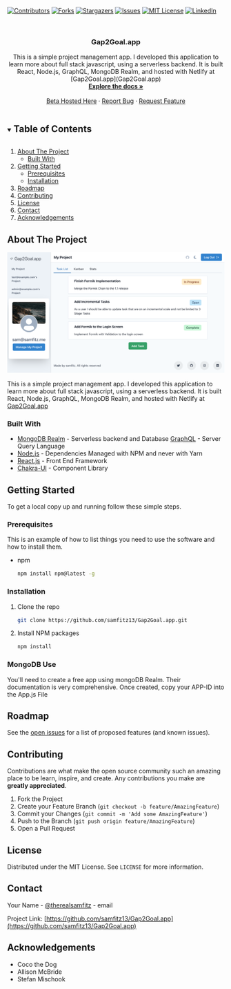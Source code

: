 <!-- PROJECT SHIELDS -->
<!--
*** I'm using markdown "reference style" links for readability.
*** Reference links are enclosed in brackets [ ] instead of parentheses ( ).
*** See the bottom of this document for the declaration of the reference variables
*** for contributors-url, forks-url, etc. This is an optional, concise syntax you may use.
*** https://www.markdownguide.org/basic-syntax/#reference-style-links
-->

[![Contributors][contributors-shield]][contributors-url]
[![Forks][forks-shield]][forks-url]
[![Stargazers][stars-shield]][stars-url]
[![Issues][issues-shield]][issues-url]
[![MIT License][license-shield]][license-url]
[![LinkedIn][linkedin-shield]][linkedin-url]

<!-- PROJECT LOGO -->
<br />
<p align="center">

  <h3 align="center">Gap2Goal.app</h3>

  <p align="center">
    This is a simple project management app. I developed this application to learn more about full stack javascript, using a serverless backend. It is built React, Node.js, GraphQL, MongoDB Realm, and hosted with Netlify at [Gap2Goal.app](Gap2Goal.app)
    <br />
    <a href="https://github.com/samfitz13/Gap2Goal.app"><strong>Explore the docs »</strong></a>
    <br />
    <br />
    <a href="https://gap2goal.netlify.app/">Beta Hosted Here</a>
    ·
    <a href="https://github.com/samfitz13/Gap2Goal.app/issues">Report Bug</a>
    ·
    <a href="https://github.com/samfitz13/Gap2Goal.app/issues">Request Feature</a>
  </p>
</p>

<!-- TABLE OF CONTENTS -->
<details open="open">
  <summary><h2 style="display: inline-block">Table of Contents</h2></summary>
  <ol>
    <li>
      <a href="#about-the-project">About The Project</a>
      <ul>
        <li><a href="#built-with">Built With</a></li>
      </ul>
    </li>
    <li>
      <a href="#getting-started">Getting Started</a>
      <ul>
        <li><a href="#prerequisites">Prerequisites</a></li>
        <li><a href="#installation">Installation</a></li>
      </ul>
    </li>
    <li><a href="#roadmap">Roadmap</a></li>
    <li><a href="#contributing">Contributing</a></li>
    <li><a href="#license">License</a></li>
    <li><a href="#contact">Contact</a></li>
    <li><a href="#acknowledgements">Acknowledgements</a></li>
  </ol>
</details>

<!-- ABOUT THE PROJECT -->

## About The Project

![Product-Screenshot](ProductScreenShot.png "Gap2Goal.app Product Screenshot")

This is a simple project management app. I developed this application to learn more about full stack javascript, using a serverless backend. It is built React, Node.js, GraphQL, MongoDB Realm, and hosted with Netlify at [Gap2Goal.app](Gap2Goal.app)

### Built With

- [MongoDB Realm](Mongodb.com) - Serverless backend and Database
  [GraphQL](graphql.org) - Server Query Language
- [Node.js](nodejs.org/en/) - Dependencies Managed with NPM and never with Yarn
- [React.js](reactjs.org) - Front End Framework
- [Chakra-UI](chakra-ui.com) - Component Library

<!-- GETTING STARTED -->

## Getting Started

To get a local copy up and running follow these simple steps.

### Prerequisites

This is an example of how to list things you need to use the software and how to install them.

- npm
  ```sh
  npm install npm@latest -g
  ```

### Installation

1. Clone the repo
   ```sh
   git clone https://github.com/samfitz13/Gap2Goal.app.git
   ```
2. Install NPM packages
   ```sh
   npm install
   ```

### MongoDB Use

You'll need to create a free app using mongoDB Realm. Their documentation is very comprehensive. Once created, copy your APP-ID into the App.js File

<!-- ROADMAP -->

## Roadmap

See the [open issues](https://github.com/samfitz13/Gap2Goal.app/issues) for a list of proposed features (and known issues).

<!-- CONTRIBUTING -->

## Contributing

Contributions are what make the open source community such an amazing place to be learn, inspire, and create. Any contributions you make are **greatly appreciated**.

1. Fork the Project
2. Create your Feature Branch (`git checkout -b feature/AmazingFeature`)
3. Commit your Changes (`git commit -m 'Add some AmazingFeature'`)
4. Push to the Branch (`git push origin feature/AmazingFeature`)
5. Open a Pull Request

<!-- LICENSE -->

## License

Distributed under the MIT License. See `LICENSE` for more information.

<!-- CONTACT -->

## Contact

Your Name - [@therealsamfitz](https://twitter.com/therealsamfitz) - email

Project Link: [https://github.com/samfitz13/Gap2Goal.app](https://github.com/samfitz13/Gap2Goal.app)

<!-- ACKNOWLEDGEMENTS -->

## Acknowledgements

- Coco the Dog
- Allison McBride
- Stefan Mischook

<!-- MARKDOWN LINKS & IMAGES -->
<!-- https://www.markdownguide.org/basic-syntax/#reference-style-links -->

[contributors-shield]: https://img.shields.io/github/contributors/samfitz13/repo.svg?style=for-the-badge
[contributors-url]: https://github.com/samfitz13/Gap2Goal.app/graphs/contributors
[forks-shield]: https://img.shields.io/github/forks/samfitz13/repo.svg?style=for-the-badge
[forks-url]: https://github.com/samfitz13/Gap2Goal.app/network/members
[stars-shield]: https://img.shields.io/github/stars/samfitz13/repo.svg?style=for-the-badge
[stars-url]: https://github.com/samfitz13/Gap2Goal.app/stargazers
[issues-shield]: https://img.shields.io/github/issues/samfitz13/repo.svg?style=for-the-badge
[issues-url]: https://github.com/samfitz13/Gap2Goal.app/issues
[license-shield]: https://img.shields.io/github/license/samfitz13/repo.svg?style=for-the-badge
[license-url]: https://github.com/samfitz13/Gap2Goal.app/blob/master/LICENSE.txt
[linkedin-shield]: https://img.shields.io/badge/-LinkedIn-black.svg?style=for-the-badge&logo=linkedin&colorB=555
[linkedin-url]: https://linkedin.com/in/samfitzofficial
